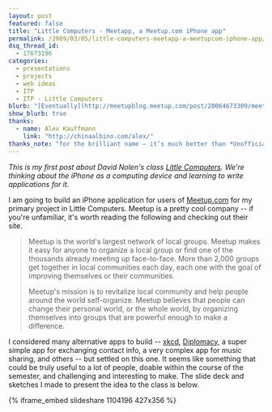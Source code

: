 ```yaml
---
layout: post
featured: false
title: "Little Computers - Meetapp, a Meetup.com iPhone app"
permalink: /2009/03/05/little-computers-meetapp-a-meetupcom-iphone-app/
dsq_thread_id:
  - 17673196
categories:
  - presentations
  - projects
  - web ideas
  - ITP
  - ITP - Little Computers
blurb: "[Eventually](http://meetupblog.meetup.com/post/20064673309/meetup-for-iphone), *finally*, they made their own."
show_blurb: true
thanks:
  - name: Alex Kauffmann
    link: "http://chinaalbino.com/alex/"
thanks_note: "for the brilliant name — it’s much better than *Unofficial Meetup*."
---
```

*This is my first post about David Nolen's class [Little Computers][1]. We're thinking about the iPhone as a computing device and learning to write applications for it.*

I am going to build an iPhone application for users of [Meetup.com][2] for my primary project in Little Computers. Meetup is a pretty cool company -- if you're unfamiliar, it's worth reading the following and checking out their site.

> Meetup is the world's largest network of local groups. Meetup makes it easy for anyone to organize a local group or find one of the thousands already meeting up face-to-face. More than 2,000 groups get together in local communities each day, each one with the goal of improving themselves or their communities.
> 
> Meetup's mission is to revitalize local community and help people around the world self-organize. Meetup believes that people can change their personal world, or the whole world, by organizing themselves into groups that are powerful enough to make a difference.

I considered many alternative apps to build -- [xkcd][3], [Diplomacy][4], a super simple app for exchanging contact info, a very complex app for music sharing, and others -- but settled on this one. It seems like something that could be truly useful to a lot of people, doable within the course of the semester, and challenging and interesting to make. The slide deck and sketches I made to present the idea to the class is below.

{% iframe_embed slideshare 1104196 427x356 %}

 [1]: http://www.littlecomputers.net/
 [2]: http://meetup.com/
 [3]: http://xkcd.com/
 [4]: http://en.wikipedia.org/wiki/Diplomacy_(game)